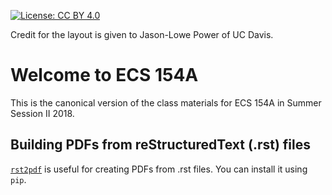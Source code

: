[![License: CC BY 4.0](https://img.shields.io/badge/License-CC%20BY%204.0-lightgrey.svg)](https://creativecommons.org/licenses/by/4.0/)

Credit for the layout is given to Jason-Lowe Power of UC Davis.

# Welcome to ECS 154A

This is the canonical version of the class materials for ECS 154A in Summer Session II 2018.

## Building PDFs from reStructuredText (.rst) files

[`rst2pdf`](https://github.com/rst2pdf/rst2pdf) is useful for creating PDFs from .rst files.
You can install it using `pip`.
